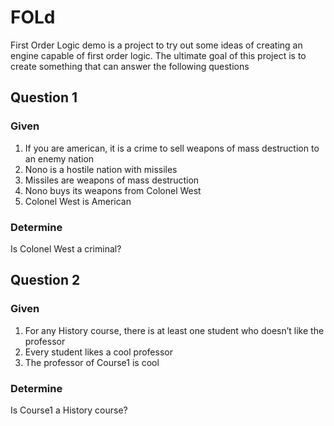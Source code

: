 # FOLd
First Order Logic demo is a project to try out some ideas of creating an engine capable of first order logic.
The ultimate goal of this project is to create something that can answer the following questions

## Question 1

### Given
1. If you are american, it is a crime to sell weapons of mass destruction to an enemy nation
2. Nono is a hostile nation with missiles
3. Missiles are weapons of mass destruction
4. Nono buys its weapons from Colonel West
5. Colonel West is American

### Determine
Is Colonel West a criminal?

## Question 2

### Given
1. For any History course, there is at least one student who doesn’t like the professor
2. Every student likes a cool professor
3. The professor of Course1 is cool

### Determine
Is Course1 a History course?
